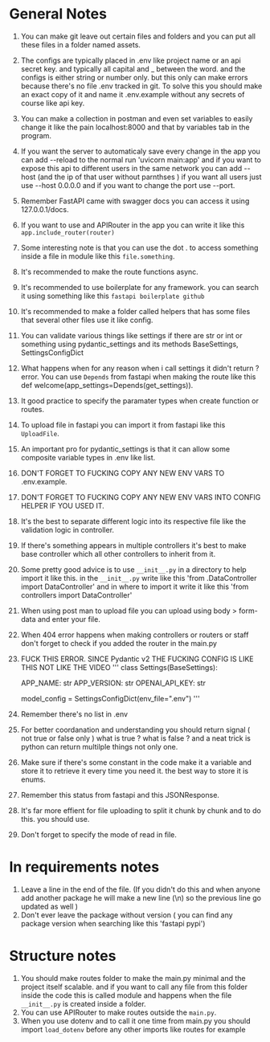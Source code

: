 # General Notes 
1. You can make git leave out certain files and folders and you can put all these files in a folder named assets.
2. The configs are typically placed in .env like project name or an api secret key. and typically all capital and _ between the word. and the configs is either string or number only.
but this only can make errors because there's no file .env tracked in git. To solve this you should make an exact copy of it and name it .env.example without any secrets of course like api key.
3. You can make a collection in postman and even set variables to easily change it like the pain localhost:8000 and that by variables tab in the program.
4. If you want the server to automaticaly save every change in the app you can add --reload to the normal run 'uvicorn main:app' and if you want to expose this api to different users in the same network you can add --host (and the ip of that user without parnthses ) if you want all users just use --host 0.0.0.0 and if you want to change the port use --port.
5. Remember FastAPI came with swagger docs you can access it using 127.0.0.1/docs.
6. If you want to use and APIRouter in the app you can write it like this `app.include_router(router)` 
7. Some interesting note is that you can use the dot . to access something inside a file in module like this `file.something`.
8. It's recommended to make the route functions async.
9. It's recommended to use boilerplate for any framework. you can search it using something like this `fastapi boilerplate github`
10. It's recommended to make a folder called helpers that has some files that several other files use it like config.
11. You can validate various things like settings if there are str or int or something using pydantic_settings and its methods BaseSettings, SettingsConfigDict
12. What happens when for any reason when i call settings it didn't return ? error. You can use `Depends` from fastapi when making the route like this def welcome(app_settings=Depends(get_settings)).
13. It good practice to specify the paramater types when create function or routes.
14. To upload file in fastapi you can import it from fastapi like this `UploadFile`.
15. An important pro for pydantic_settings is that it can allow some composite variable types in .env like list.
16. DON'T FORGET TO FUCKING COPY ANY NEW ENV VARS TO .env.example.
17. DON'T FORGET TO FUCKING COPY ANY NEW ENV VARS INTO CONFIG HELPER IF YOU USED IT.
18. It's the best to separate different logic into its respective file like the validation logic in controller.
19. If there's something appears in multiple controllers it's best to make base controller which all other controllers to inherit from it.
20. Some pretty good advice is to use `__init__.py` in a directory to help import it like this. in the `__init__.py` write like this 'from .DataController import DataController' and in where to import it write it like this 'from controllers import DataController'
21. When using post man to upload file you can upload using body > form-data and enter your file.
22. When 404 error happens when making controllers or routers or staff don't forget to check if you added the router in the main.py
23. FUCK THIS ERROR. SINCE Pydantic v2 THE FUCKING CONFIG IS LIKE THIS NOT LIKE THE VIDEO
''' class Settings(BaseSettings):

    APP_NAME: str
    APP_VERSION: str
    OPENAI_API_KEY: str

    model_config = SettingsConfigDict(env_file=".env")
'''
24. Remember there's no list in .env
25. For better coordanation and understanding you should return signal ( not true or false only ) what is true ? what is false ? and a neat trick is python can return multilple things not only one.
26. Make sure if there's some constant in the code make it a variable and store it to retrieve it every time you need it. the best way to store it is enums.
27. Remember this status from fastapi and this JSONResponse.
28. It's far more effient for file uploading to split it chunk by chunk and to do this. you should use.
29. Don't forget to specify the mode of read in file.

# In requirements notes 
1. Leave a line in the end of the file. (If you didn't do this and when anyone add another package he will make a new line (\n) so the previous line go updated as well )
2. Don't ever leave the package without version ( you can find any package version when searching like this 'fastapi pypi')


# Structure notes
1. You should make routes folder to make the main.py minimal and the project itself scalable. and if you want to call any file from this folder inside the code this is called module and happens when the file `__init__.py` is created inside a folder.
2. You can use APIRouter to make routes outside the `main.py`.
3. When you use dotenv and to call it one time from main.py you should import `load_dotenv` before any other imports like routes for example